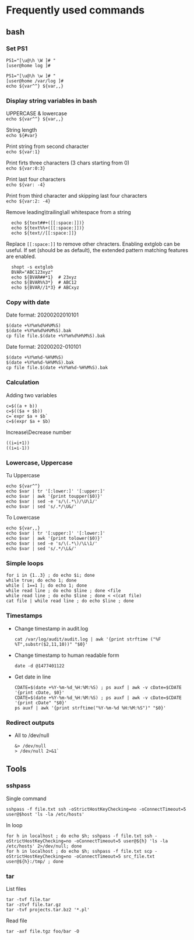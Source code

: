# Frequently used commands

## bash

### Set PS1

    PS1="[\u@\h \W ]# "
    [user@home log ]#
    
    PS1="[\u@\h \w ]# "
    [user@home /var/log ]#
    echo ${var^^} ${var,,}

### Display string variables in bash

UPPERCASE & lowercase  
`echo ${var^^} ${var,,}`

String length  
`echo ${#var}`

Print string from second character  
`echo ${var:1}`

Print firts three characters (3 chars starting from 0)  
`echo ${var:0:3}`

Print last four characters  
`echo ${var: -4}`

Print from third character and skipping last four characters  
`echo ${var:2: -4}`

Remove leading\trailing\all whitespace from a string

      echo ${text##+([[:space:]])}
      echo ${text%%+([[:space:]])}
      echo ${text//[[:space:]]}

Replace `[[:space:]]` to remove other chracters. Enabling extglob can be useful. If set (should be as default), the extended pattern matching features are enabled.

      shopt -s extglob
      BVAR="ABC123xyz"
      echo ${BVAR##*1}  # 23xyz
      echo ${BVAR%%3*}  # ABC12
      echo ${BVAR//1*3} # ABCxyz

### Copy with date

Date format: 20200202010101

    $(date +%Y%m%d%H%M%S)
    $(date +%Y%m%d%H%M%S).bak
    cp file file.$(date +%Y%m%d%H%M%S).bak

Date format: 20200202-010101

    $(date +%Y%m%d-%H%M%S)
    $(date +%Y%m%d-%H%M%S).bak
    cp file file.$(date +%Y%m%d-%H%M%S).bak

### Calculation

Adding two variables

    c=$((a + b))
    c=$(($a + $b))
    c=`expr $a + $b`
    c=$(expr $a + $b)

Increase\Decrease number

    ((i=i+1))
    ((i=i-1))

### Lowercase, Uppercase
  
Tu Uppercase

    echo ${var^^} 
    echo $var | tr '[:lower:]' '[:upper:]'
    echo $var | awk '{print toupper($0)}'
    echo $var | sed -e 's/\(.*\)/\U\1/'
    echo $var | sed 's/.*/\U&/'

To Lowercase

    echo ${var,,}
    echo $var | tr '[:upper:]' '[:lower:]'
    echo $var | awk '{print tolower($0)}'
    echo $var | sed -e 's/\(.*\)/\L\1/'
    echo $var | sed 's/.*/\L&/'

### Simple loops

    for i in {1..3} ; do echo $i; done
    while true; do echo 1; done
    while [ 1==1 ]; do echo 1; done
    while read line ; do echo $line ; done <file
    while read line ; do echo $line ; done < <(cat file)
    cat file | while read line ; do echo $line ; done

### Timestamps

- Change timestamp in audit.log

      cat /var/log/audit/audit.log | awk '{print strftime ("%F %T",substr($2,11,10))" "$0}'

- Change timestamp to human readable form

      date -d @1477401122

- Get date in line

      CDATE=$(date +%Y-%m-%d_%H:%M:%S) ; ps auxf | awk -v cDate=$CDATE '{print cDate, $0}'
      CDATE=$(date +%Y-%m-%d_%H:%M:%S) ; ps auxf | awk -v cDate=$CDATE '{print cDate" "$0}'
      ps auxf | awk '{print strftime("%Y-%m-%d %H:%M:%S")" "$0}'

### Redirect outputs

- All to /dev/null

      &> /dev/null
      > /dev/null 2>&1`

## Tools

### sshpass

Single command

    sshpass -f file.txt ssh -oStrictHostKeyChecking=no -oConnectTimeout=5 user@$host 'ls -la /etc/hosts'

In loop

    for h in localhost ; do echo $h; sshpass -f file.txt ssh -oStrictHostKeyChecking=no -oConnectTimeout=5 user@${h} 'ls -la /etc/hosts' 2>/dev/null; done
    for h in localhost ; do echo $h; sshpass -f file.txt scp -oStrictHostKeyChecking=no -oConnectTimeout=5 src_file.txt user@${h}:/tmp/ ; done

### tar

List files

    tar -tvf file.tar
    tar -ztvf file.tar.gz
    tar -tvf projects.tar.bz2 '*.pl'

Read file

    tar -axf file.tgz foo/bar -O
